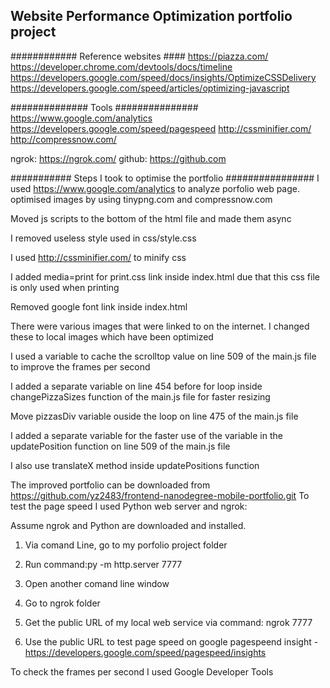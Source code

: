 ## Website Performance Optimization portfolio project



############ Reference websites ####
https://piazza.com/
https://developer.chrome.com/devtools/docs/timeline
https://developers.google.com/speed/docs/insights/OptimizeCSSDelivery
https://developers.google.com/speed/articles/optimizing-javascript


############## Tools ###############
https://www.google.com/analytics
https://developers.google.com/speed/pagespeed
http://cssminifier.com/
http://compressnow.com/

ngrok: https://ngrok.com/
github: https://github.com

###########  Steps I took to optimise the portfolio  ################
I used https://www.google.com/analytics to analyze porfolio web page.
optimised images by using tinypng.com and compressnow.com

Moved js scripts to the bottom of the html file and made them async

I removed useless style used in css/style.css

I used http://cssminifier.com/ to minify css 

I added media=print for print.css link inside index.html due that this css file is only used when printing

Removed google font link inside index.html

There were various images that were linked to on the internet. I changed these to local images which have been optimized

I used a variable to cache the scrolltop value on line 509 of the main.js file to improve the frames per second

I added a separate variable on line 454 before for loop inside changePizzaSizes function of the main.js file for faster resizing

Move pizzasDiv variable ouside the loop on line 475 of the main.js file

I added a separate variable for the faster use of the variable in the updatePosition function on line 509 of the main.js file

I also use translateX method inside updatePositions function


The improved portfolio can be downloaded from https://github.com/yz2483/frontend-nanodegree-mobile-portfolio.git
To test the page speed I used Python web server and ngrok:

Assume ngrok and Python are downloaded and installed.

1. Via comand Line, go to my porfolio project folder

2. Run command:py -m http.server 7777

3. Open another comand line window

4. Go to ngrok folder

5. Get the public URL of my local web service via command: ngrok 7777 

6. Use the public URL to test page speed on google pagespeend insight - https://developers.google.com/speed/pagespeed/insights

To check the frames per second I used Google Developer Tools
